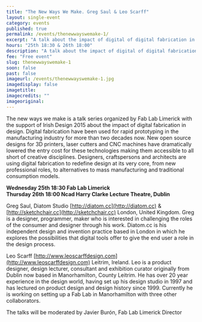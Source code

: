 ```yaml
---
title: "The New Ways We Make. Greg Saul & Leo Scarff"
layout: single-event
category: events
published: true
permalink: /events/thenewwayswemake-1/
excerpt: "A talk about the impact of digital of digital fabrication in design with the support of Irish Design 2015. 25th of March 18:30 Fab Lab Limerick & 26th 18:00 NCAD Dublin"
hours: "25th 18:30 & 26th 18:00"
description: "A talk about the impact of digital of digital fabrication in design with the support of Irish Design 2015. 25th of March 18:30 Fab Lab Limerick & 26th 18:00 NCAD Dublin"
fee: "Free event"
slug: thenewwayswemake-1
soon: false
past: false
imageurl: /events/thenewwayswemake-1.jpg
imagedisplay: false
imagetitle: 
imagecredits: ""
imageoriginal:
---
```


The new ways we make is a talk series organized by Fab Lab Limerick with the support of Irish Design 2015 about the impact of digital fabrication in design. Digital fabrication have been used for rapid prototyping in the manufacturing industry for more than two decades now. New open source designs for 3D printers, laser cutters and CNC machines have dramatically lowered the entry cost for these technologies making them accessible to all short of creative disciplines. Designers, craftspersons and architects are using digital fabrication to redefine design at its very core, from new professional roles, to alternatives to mass manufacturing and traditional consumption models.

**Wednesday 25th 18:30 Fab Lab Limerick**<br>
**Thursday 26th 18:00 Ncad Harry Clarke Lecture Theatre, Dublin**

Greg Saul, Diatom Studio [http://diatom.cc](http://diatom.cc) & [http://sketchchair.cc](http://sketchchair.cc) London, United Kingdom. Greg is a designer, programmer, maker who is interested in challenging the roles of the consumer and designer through his work. Diatom.cc is his independent design and invention practice based in London in which he explores the possibilities that digital tools offer to give the end user a role in the design process.

Leo Scarff [http://www.leoscarffdesign.com](http://www.leoscarffdesign.com) Leitrim, Ireland. Leo is a product designer, design lecturer, consultant and exhibition curator originally from Dublin now based in Manorhamilton, County Leitrim. He has over 20 year experience in the design world, having set up his design studio in 1997 and has lectured on product design and design history since 1999. Currently he is working on setting up a Fab Lab in Manorhamilton with three other collaborators.

The talks will be moderated by Javier Burón, Fab Lab Limerick Director

